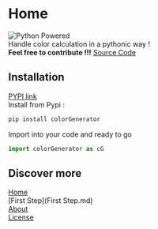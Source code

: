 # Home
![Python Powered](https://www.python.org/static/community_logos/python-powered-w-100x40.png "LOGO")  
Handle color calculation in a pythonic way !  
**Feel free to contribute !!!** [Source Code](https://github.com/tttienthinh/colorGenerator.git)

## Installation
[PYPI link](https://pypi.org/project/colorGenerator/)  
Install from Pypi :
```bash
pip install colorGenerator
```
Import into your code and ready to go
```python
import colorGenerator as cG
```
## Discover more
[Home](index.md)  
[First Step](First Step.md)  
[About](about.md)  
[License](license.md)  
